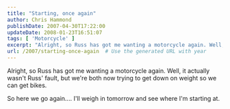 ```yaml
---
title: "Starting, once again"
author: Chris Hammond
publishDate: 2007-04-30T17:22:00
updateDate: 2008-01-23T16:51:07
tags: [ 'Motorcycle' ]
excerpt: "Alright, so Russ has got me wanting a motorcycle again. Well, it actually wasn&#39;t Russ&#39; fault, but we&#39;re both now trying to get down on weight so we can get bikes.So here we go again.... I&#39;ll weigh in tomorrow and see where I&#39;m starting..."
url: /2007/starting-once-again  # Use the generated URL with year
---
```

<p>Alright, so Russ has got me wanting a motorcycle again. Well, it actually wasn&#39;t Russ&#39; fault, but we&#39;re both now trying to get down on weight so we can get bikes.</p><p>So here we go again.... I&#39;ll weigh in tomorrow and see where I&#39;m starting at.</p><img src="https://65lbs.com/aggbug.aspx?PostID=51" width="1" height="1">
